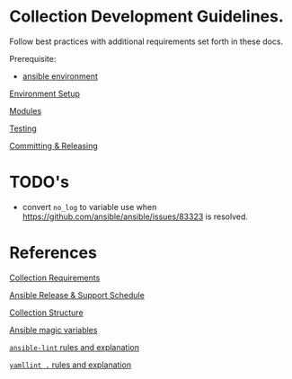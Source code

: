 # Collection Development Guidelines.
Follow best practices with additional requirements set forth in these docs.

Prerequisite:
* [ansible environment](ansible.md)

[Environment Setup](../environment/README.md)

[Modules](modules.md)

[Testing](testing.md)

[Committing & Releasing](commit.md)

# TODO's

* convert `no_log` to variable use when
  https://github.com/ansible/ansible/issues/83323 is resolved.

# References

[Collection Requirements](https://docs.ansible.com/ansible/latest/community/collection_contributors/collection_requirements.html)

[Ansible Release & Support Schedule](https://docs.ansible.com/ansible/latest/reference_appendices/release_and_maintenance.html#ansible-core-support-matrix)

[Collection Structure](https://docs.ansible.com/ansible/latest/dev_guide/developing_collections_structure.html#collection-structure)

[Ansible magic variables](https://docs.ansible.com/ansible/latest/reference_appendices/special_variables.html#magic-variables)

[`ansible-lint` rules and explanation](https://ansible.readthedocs.io/projects/lint/rules/)

[`yamllint .` rules and explanation](https://yamllint.readthedocs.io/en/stable/rules.html)
